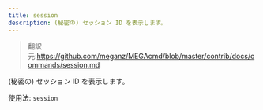 ```yaml
---
title: session
description: (秘密の) セッション ID を表示します。
---
```


>翻訳元:https://github.com/meganz/MEGAcmd/blob/master/contrib/docs/commands/session.md

(秘密の) セッション ID を表示します。

使用法: `session`
